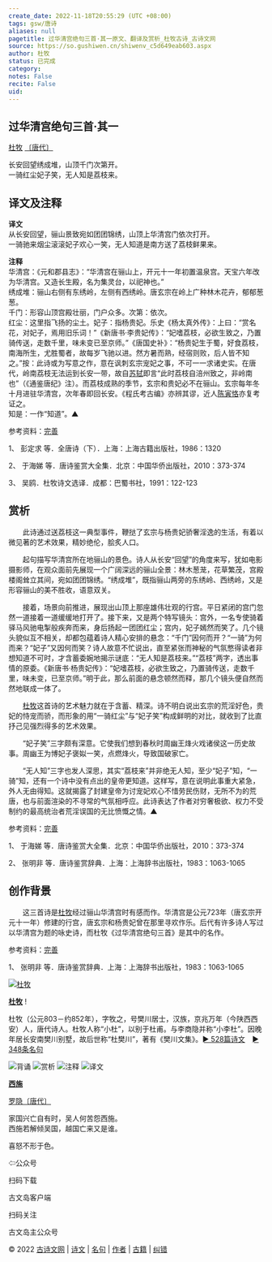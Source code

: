 ```yaml
---
create_date: 2022-11-18T20:55:29 (UTC +08:00)
tags: gsw/唐诗
aliases: null
pagetitle: 过华清宫绝句三首·其一原文、翻译及赏析_杜牧古诗_古诗文网
source: https://so.gushiwen.cn/shiwenv_c5d649eab603.aspx
author: 杜牧
status: 已完成
category: 
notes: False
recite: False
uid: 
---
```



## 过华清宫绝句三首·其一

[杜牧](https://so.gushiwen.cn/authorv_727e9dff8850.aspx) [〔唐代〕](https://so.gushiwen.cn/shiwens/default.aspx?cstr=%e5%94%90%e4%bb%a3)

长安回望绣成堆，山顶千门次第开。  
一骑红尘妃子笑，无人知是荔枝来。

## 译文及注释



**译文**  
从长安回望，骊山景致宛如团团锦绣，山顶上华清宫门依次打开。  
一骑驰来烟尘滚滚妃子欢心一笑，无人知道是南方送了荔枝鲜果来。

**注释**  
华清宫：《元和郡县志》：“华清宫在骊山上，开元十一年初置温泉宫。天宝六年改为华清宫。又造长生殿，名为集灵台，以祀神也。”  
绣成堆：骊山右侧有东绣岭，左侧有西绣岭。唐玄宗在岭上广种林木花卉，郁郁葱葱。  
千门：形容山顶宫殿壮丽，门户众多。次第：依次。  
红尘：这里指飞扬的尘土。妃子：指杨贵妃。乐史《杨太真外传》：上曰：“赏名花，对妃子，焉用旧乐词！”《新唐书·李贵妃传》：“妃嗜荔枝，必欲生致之，乃置骑传送，走数千里，味未变已至京师。”《唐国史补》：“杨贵妃生于蜀，好食荔枝，南海所生，尤胜蜀者，故每岁飞驰以进。然方暑而熟，经宿则败，后人皆不知之。”按：此诗或为写意之作，意在讽刺玄宗宠妃之事，不可一一求诸史实。在唐代，岭南荔枝无法运到长安一带，故自[苏轼](https://so.gushiwen.cn/authorv_3b99a16ff2dd.aspx)即言“此时荔枝自涪州致之，非岭南也”（《通鉴唐纪》注）。而荔枝成熟的季节，玄宗和贵妃必不在骊山。玄宗每年冬十月进驻华清宫，次年春即回长安。《程氏考古编》亦辨其谬，近人[陈寅恪](https://so.gushiwen.cn/authorv_1f80adc39bb5.aspx)亦复考证之。  
知是：一作“知道”。▲

参考资料：[完善](https://so.gushiwen.cn/jiucuo.aspx?u=%e7%bf%bb%e8%af%911835%e3%80%8a%e8%af%91%e6%96%87%e5%8f%8a%e6%b3%a8%e9%87%8a%e3%80%8b)

1、 彭定求 等．全唐诗（下）．上海：上海古籍出版社，1986：1320

2、 于海娣 等．唐诗鉴赏大全集．北京：中国华侨出版社，2010：373-374

3、 吴鸥．杜牧诗文选译．成都：巴蜀书社，1991：122-123

## 赏析



　　此诗通过送荔枝这一典型事件，鞭挞了玄宗与杨贵妃骄奢淫逸的生活，有着以微见著的艺术效果，精妙绝伦，脍炙人口。

　　起句描写华清宫所在地骊山的景色。诗人从长安“回望”的角度来写，犹如电影摄影师，在观众面前先展现一个广阔深远的骊山全景：林木葱茏，花草繁茂，宫殿楼阁耸立其间，宛如团团锦绣。“绣成堆”，既指骊山两旁的东绣岭、西绣岭，又是形容骊山的美不胜收，语意双关。

　　接着，场景向前推进，展现出山顶上那座雄伟壮观的行宫。平日紧闭的宫门忽然一道接着一道缓缓地打开了。接下来，又是两个特写镜头：宫外，一名专使骑着驿马风驰电掣般疾奔而来，身后扬起一团团红尘；宫内，妃子嫣然而笑了。几个镜头貌似互不相关，却都包蕴着诗人精心安排的悬念：“千门”因何而开？“一骑”为何而来？“妃子”又因何而笑？诗人故意不忙说出，直至紧张而神秘的气氛憋得读者非想知道不可时，才含蓄委婉地揭示谜底：“无人知是荔枝来。”“荔枝”两字，透出事情的原委。《新唐书·杨贵妃传》：“妃嗜荔枝，必欲生致之，乃置骑传送，走数千里，味未变，已至京师。”明于此，那么前面的悬念顿然而释，那几个镜头便自然而然地联成一体了。

　　[杜牧](https://so.gushiwen.cn/authorv_727e9dff8850.aspx)这首诗的艺术魅力就在于含蓄、精深。诗不明白说出玄宗的荒淫好色，贵妃的恃宠而骄，而形象的用“一骑红尘”与“妃子笑”构成鲜明的对比，就收到了比直抒己见强烈得多的艺术效果。

　　“妃子笑”三字颇有深意。它使我们想到春秋时周幽王烽火戏诸侯这一历史故事。周幽王为博妃子褒姒一笑，点燃烽火，导致国破家亡。

　　“无人知”三字也发人深思，其实“荔枝来”并非绝无人知，至少“妃子”知，“一骑”知，还有一个诗中没有点出的皇帝更知道。这样写，意在说明此事重大紧急，外人无由得知。这就揭露了封建皇帝为讨宠妃欢心不惜劳民伤财，无所不为的荒唐，也与前面渲染的不寻常的气氛相呼应。此诗表达了作者对穷奢极欲、权力不受制约的最高统治者荒淫误国的无比愤慨之情。▲

参考资料：[完善](https://so.gushiwen.cn/jiucuo.aspx?u=%e8%b5%8f%e6%9e%902735%e3%80%8a%e8%b5%8f%e6%9e%90%e3%80%8b)

1、 于海娣 等．唐诗鉴赏大全集．北京：中国华侨出版社，2010：373-374

2、 张明非 等．唐诗鉴赏辞典．上海：上海辞书出版社，1983：1063-1065

## 创作背景



　　这三首诗是[杜牧](https://so.gushiwen.cn/authorv_727e9dff8850.aspx)经过骊山华清宫时有感而作。华清宫是公元723年（唐玄宗开元十一年）修建的行宫，唐玄宗和杨贵妃曾在那里寻欢作乐。后代有许多诗人写过以华清宫为题的咏史诗，而杜牧《过华清宫绝句三首》是其中的名作。

参考资料：[完善](https://so.gushiwen.cn/jiucuo.aspx?u=%e8%b5%8f%e6%9e%9023228%e3%80%8a%e5%88%9b%e4%bd%9c%e8%83%8c%e6%99%af%e3%80%8b)

1、 张明非 等．唐诗鉴赏辞典．上海：上海辞书出版社，1983：1063-1065

[![杜牧](https://song.gushiwen.cn/authorImg/dumu.jpg)](https://so.gushiwen.cn/authorv_727e9dff8850.aspx)

[**杜牧**](https://so.gushiwen.cn/authorv_727e9dff8850.aspx) !

杜牧（公元803－约852年），字牧之，号樊川居士，汉族，京兆万年（今陕西西安）人，唐代诗人。杜牧人称“小杜”，以别于杜甫。与李商隐并称“小李杜”。因晚年居长安南樊川别墅，故后世称“杜樊川”，著有《樊川文集》。[► 528篇诗文](https://so.gushiwen.cn/shiwens/default.aspx?astr=%e6%9d%9c%e7%89%a7)　[► 348条名句](https://so.gushiwen.cn/mingjus/default.aspx?astr=%e6%9d%9c%e7%89%a7)

![背诵](https://song.gushiwen.cn/siteimg/bei-pic.png) ![赏析](https://song.gushiwen.cn/siteimg/shang-pic.png) ![注释](https://song.gushiwen.cn/siteimg/zhu-pic.png) ![译文](https://song.gushiwen.cn/siteimg/yi-pic.png)

[**西施**](https://so.gushiwen.cn/shiwenv_dc606c3d502e.aspx)

[罗隐](https://so.gushiwen.cn/authorv.aspx?name=%e7%bd%97%e9%9a%90)[〔唐代〕](https://so.gushiwen.cn/shiwens/default.aspx?cstr=%e5%94%90%e4%bb%a3)

家国兴亡自有时，吴人何苦怨西施。  
西施若解倾吴国，越国亡来又是谁。



喜怒不形于色。

⇦公众号



扫码下载

古文岛客户端



扫码关注

古文岛主公众号

© 2022 [古诗文网](https://www.gushiwen.cn/) | [诗文](https://so.gushiwen.cn/shiwens/) | [名句](https://so.gushiwen.cn/mingjus/) | [作者](https://so.gushiwen.cn/authors/) | [古籍](https://so.gushiwen.cn/guwen/) | [纠错](https://so.gushiwen.cn/jiucuo.aspx?u=)
